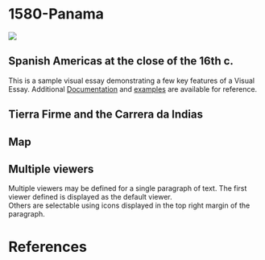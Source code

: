 # 1580-Panama
<a href="https://juncture-digital.org"><img src="https://juncture-digital.org/images/ve-button.png"></a>

<param ve-config 
       title="Panama, 1580"
       author="E.M. Kamm"
       banner="https://iiif.juncture-digital.org/banner/?url=https://upload.wikimedia.org/wikipedia/commons/4/47/Bartholomeus_Johannes_van_Hove%2C_Het_Mauritshuis_te_Den_Haag.jpg" 
       layout="vertical">




## Spanish Americas at the close of the 16th c.

This is a sample visual essay demonstrating a few key features of a Visual Essay. Additional [Documentation](https://github.com/JSTOR-Labs/juncture/wiki) and [examples](https://jstor-labs.github.io/juncture-examples) are available for reference.
<param ve-image 
       manifest="https://iiif.juncture-digital.org/manifest/6dd738aed85597cac540ad31dd5818e86ef7f2918c7b43a9eb3123d5538e6e4c">


## Tierra Firme and the Carrera da Indias


<param ve-image 
       label="" 
       description="" 
       license="public domain" 
       url="https://upload.wikimedia.org/wikipedia/commons/thumb/b/b0/Satellite_image_of_Panama_in_March_2003.jpg/1280px-Satellite_image_of_Panama_in_March_2003.jpg">

## Map



## Multiple viewers

Multiple viewers may be defined for a single paragraph of text.  The first viewer defined is displayed as the default viewer.  
Others are selectable using icons displayed in the top right margin of the paragraph.
<param ve-image 
       manifest="https://iiif.juncture-digital.org/manifest/6dd738aed85597cac540ad31dd5818e86ef7f2918c7b43a9eb3123d5538e6e4c">
<param ve-map center="Q36600" zoom="11">

# References



